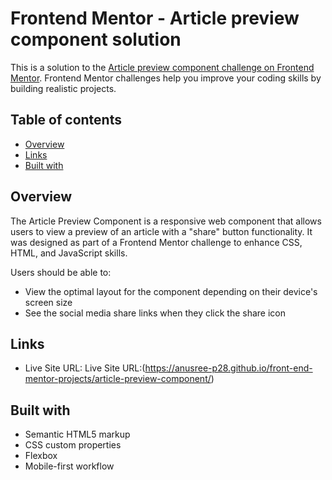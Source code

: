 # Frontend Mentor - Article preview component solution

This is a solution to the [Article preview component challenge on Frontend Mentor](https://www.frontendmentor.io/challenges/article-preview-component-dYBN_pYFT). Frontend Mentor challenges help you improve your coding skills by building realistic projects. 

## Table of contents

  - [Overview](#overview)
  - [Links](#links)
  - [Built with](#built-with)

## Overview

The Article Preview Component is a responsive web component that allows users to view a preview of an article with a "share" button functionality. It was designed as part of a Frontend Mentor challenge to enhance CSS, HTML, and JavaScript skills.

Users should be able to:

- View the optimal layout for the component depending on their device's screen size
- See the social media share links when they click the share icon

## Links

- Live Site URL: Live Site URL:(https://anusree-p28.github.io/front-end-mentor-projects/article-preview-component/)

## Built with

- Semantic HTML5 markup
- CSS custom properties
- Flexbox
- Mobile-first workflow
